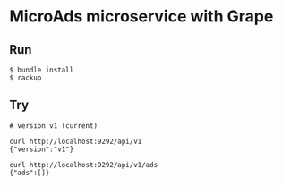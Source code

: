 # MicroAds microservice with Grape

## Run

```
$ bundle install
$ rackup
```

## Try

```
# version v1 (current)

curl http://localhost:9292/api/v1
{"version":"v1"}

curl http://localhost:9292/api/v1/ads
{"ads":[]}
```
